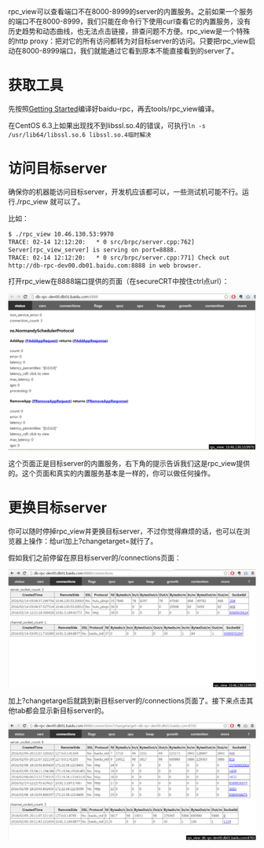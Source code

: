 rpc_view可以查看端口不在8000-8999的server的内置服务。之前如果一个服务的端口不在8000-8999，我们只能在命令行下使用curl查看它的内置服务，没有历史趋势和动态曲线，也无法点击链接，排查问题不方便。rpc_view是一个特殊的http proxy：把对它的所有访问都转为对目标server的访问。只要把rpc_view启动在8000-8999端口，我们就能通过它看到原本不能直接看到的server了。

# 获取工具

先按照[Getting Started](getting_started.md)编译好baidu-rpc，再去tools/rpc_view编译。

在CentOS 6.3上如果出现找不到libssl.so.4的错误，可执行`ln -s /usr/lib64/libssl.so.6 libssl.so.4临时解决`

# 访问目标server

确保你的机器能访问目标server，开发机应该都可以，一些测试机可能不行。运行./rpc_view <server-address>就可以了。

比如：

```
$ ./rpc_view 10.46.130.53:9970
TRACE: 02-14 12:12:20:   * 0 src/brpc/server.cpp:762] Server[rpc_view_server] is serving on port=8888.
TRACE: 02-14 12:12:20:   * 0 src/brpc/server.cpp:771] Check out http://db-rpc-dev00.db01.baidu.com:8888 in web browser.
```

打开rpc_view在8888端口提供的页面（在secureCRT中按住ctrl点url）：

![img](../images/rpc_view_1.png)

这个页面正是目标server的内置服务，右下角的提示告诉我们这是rpc_view提供的。这个页面和真实的内置服务基本是一样的，你可以做任何操作。

# 更换目标server

你可以随时停掉rpc_view并更换目标server，不过你觉得麻烦的话，也可以在浏览器上操作：给url加上?changetarget=<new-server-address>就行了。

假如我们之前停留在原目标server的/connections页面：

![img](../images/rpc_view_2.png)

加上?changetarge后就跳到新目标server的/connections页面了。接下来点击其他tab都会显示新目标server的。

![img](../images/rpc_view_3.png)

